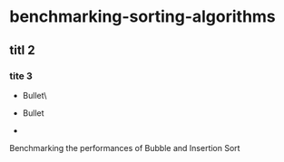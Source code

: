 # benchmarking-sorting-algorithms

## titl 2

### tite 3

* Bullet\
* Bullet

* 
Benchmarking the performances of Bubble and Insertion Sort
